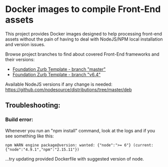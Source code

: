 # Docker images to compile Front-End assets

This project provides Docker images designed to help processing front-end assets without the pain of having to deal with NodeJS/NPM local installation and version issues.

Browse project branches to find about covered Front-End frameworks and their versions:
* [Foundation Zurb Template - branch "master"](https://github.com/franklang/docker-frontend/tree/foundation-zurb-template-master)
* [Foundation Zurb Template - branch "v6.4"](https://github.com/franklang/docker-frontend/tree/foundation-zurb-template-v6.4)

Available NodeJS versions if any change is needed: https://github.com/nodesource/distributions/tree/master/deb

## Troubleshooting:

### Build error:

Whenever you run an "npm install" command, look at the logs and if you see something like this:
```shell
npm WARN engine package@version: wanted: {"node":">= 6"} (current: {"node":"4.9.1","npm":"2.15.11"})
```
...try updating provided Dockerfile with suggested version of node.
